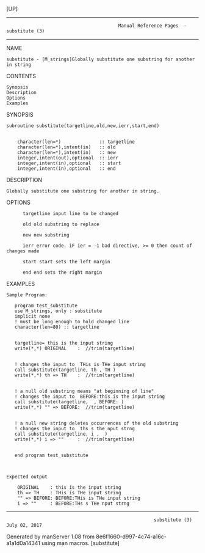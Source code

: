 [UP]

-----------------------------------------------------------------------------------------------------------------------------------
                                             Manual Reference Pages  - substitute (3)
-----------------------------------------------------------------------------------------------------------------------------------
                                                                 
NAME

    substitute - [M_strings]Globally substitute one substring for another in string

CONTENTS

    Synopsis
    Description
    Options
    Examples

SYNOPSIS

    subroutine substitute(targetline,old,new,ierr,start,end)


        character(len=*)              :: targetline
        character(len=*),intent(in)   :: old
        character(len=*),intent(in)   :: new
        integer,intent(out),optional  :: ierr
        integer,intent(in),optional   :: start
        integer,intent(in),optional   :: end



DESCRIPTION

    Globally substitute one substring for another in string.

OPTIONS

          targetline input line to be changed

          old old substring to replace

          new new substring

          ierr error code. iF ier = -1 bad directive, >= 0 then count of changes made

          start start sets the left margin

          end end sets the right margin

EXAMPLES

    Sample Program:

       program test_substitute
       use M_strings, only : substitute
       implicit none
       ! must be long enough to hold changed line
       character(len=80) :: targetline


       targetline= this is the input string 
       write(*,*) ORIGINAL    :  //trim(targetline)


       ! changes the input to  THis is THe input string 
       call substitute(targetline, th , TH )
       write(*,*) th => TH    :  //trim(targetline)


       ! a null old substring means "at beginning of line"
       ! changes the input to  BEFORE:this is the input string 
       call substitute(targetline,  , BEFORE: )
       write(*,*) "" => BEFORE:  //trim(targetline)


       ! a null new string deletes occurrences of the old substring
       ! changes the input to  ths s the nput strng 
       call substitute(targetline, i ,  )
       write(*,*) i => ""     :  //trim(targetline)


       end program test_substitute



    Expected output

        ORIGINAL    : this is the input string
        th => TH    : THis is THe input string
        "" => BEFORE: BEFORE:THis is THe input string
        i => ""     : BEFORE:THs s THe nput strng

-----------------------------------------------------------------------------------------------------------------------------------

                                                          substitute (3)                                              July 02, 2017

Generated by manServer 1.08 from 8e6f1660-d997-4c74-a16c-a1a1d0a14341 using man macros.
                                                           [substitute]
